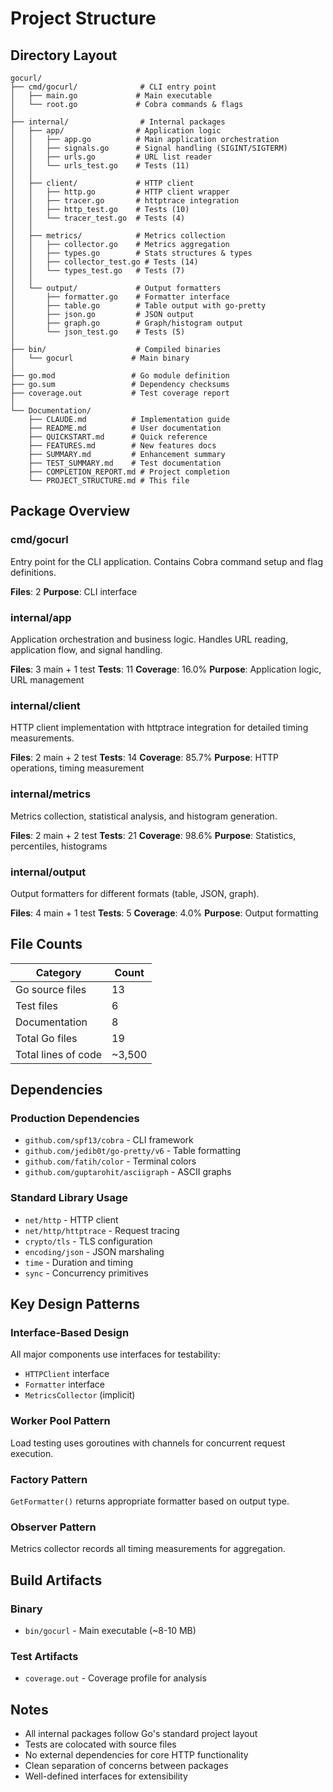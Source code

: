 # Project Structure

## Directory Layout

```
gocurl/
├── cmd/gocurl/              # CLI entry point
│   ├── main.go             # Main executable
│   └── root.go             # Cobra commands & flags
│
├── internal/                # Internal packages
│   ├── app/                # Application logic
│   │   ├── app.go          # Main application orchestration
│   │   ├── signals.go      # Signal handling (SIGINT/SIGTERM)
│   │   ├── urls.go         # URL list reader
│   │   └── urls_test.go    # Tests (11)
│   │
│   ├── client/             # HTTP client
│   │   ├── http.go         # HTTP client wrapper
│   │   ├── tracer.go       # httptrace integration
│   │   ├── http_test.go    # Tests (10)
│   │   └── tracer_test.go  # Tests (4)
│   │
│   ├── metrics/            # Metrics collection
│   │   ├── collector.go    # Metrics aggregation
│   │   ├── types.go        # Stats structures & types
│   │   ├── collector_test.go # Tests (14)
│   │   └── types_test.go   # Tests (7)
│   │
│   └── output/             # Output formatters
│       ├── formatter.go    # Formatter interface
│       ├── table.go        # Table output with go-pretty
│       ├── json.go         # JSON output
│       ├── graph.go        # Graph/histogram output
│       └── json_test.go    # Tests (5)
│
├── bin/                    # Compiled binaries
│   └── gocurl             # Main binary
│
├── go.mod                 # Go module definition
├── go.sum                 # Dependency checksums
├── coverage.out           # Test coverage report
│
└── Documentation/
    ├── CLAUDE.md          # Implementation guide
    ├── README.md          # User documentation
    ├── QUICKSTART.md      # Quick reference
    ├── FEATURES.md        # New features docs
    ├── SUMMARY.md         # Enhancement summary
    ├── TEST_SUMMARY.md    # Test documentation
    ├── COMPLETION_REPORT.md # Project completion
    └── PROJECT_STRUCTURE.md # This file
```

## Package Overview

### cmd/gocurl
Entry point for the CLI application. Contains Cobra command setup and flag definitions.

**Files**: 2
**Purpose**: CLI interface

### internal/app
Application orchestration and business logic. Handles URL reading, application flow, and signal handling.

**Files**: 3 main + 1 test
**Tests**: 11
**Coverage**: 16.0%
**Purpose**: Application logic, URL management

### internal/client
HTTP client implementation with httptrace integration for detailed timing measurements.

**Files**: 2 main + 2 test
**Tests**: 14
**Coverage**: 85.7%
**Purpose**: HTTP operations, timing measurement

### internal/metrics
Metrics collection, statistical analysis, and histogram generation.

**Files**: 2 main + 2 test
**Tests**: 21
**Coverage**: 98.6%
**Purpose**: Statistics, percentiles, histograms

### internal/output
Output formatters for different formats (table, JSON, graph).

**Files**: 4 main + 1 test
**Tests**: 5
**Coverage**: 4.0%
**Purpose**: Output formatting

## File Counts

| Category | Count |
|----------|-------|
| Go source files | 13 |
| Test files | 6 |
| Documentation | 8 |
| Total Go files | 19 |
| Total lines of code | ~3,500 |

## Dependencies

### Production Dependencies
- `github.com/spf13/cobra` - CLI framework
- `github.com/jedib0t/go-pretty/v6` - Table formatting
- `github.com/fatih/color` - Terminal colors
- `github.com/guptarohit/asciigraph` - ASCII graphs

### Standard Library Usage
- `net/http` - HTTP client
- `net/http/httptrace` - Request tracing
- `crypto/tls` - TLS configuration
- `encoding/json` - JSON marshaling
- `time` - Duration and timing
- `sync` - Concurrency primitives

## Key Design Patterns

### Interface-Based Design
All major components use interfaces for testability:
- `HTTPClient` interface
- `Formatter` interface
- `MetricsCollector` (implicit)

### Worker Pool Pattern
Load testing uses goroutines with channels for concurrent request execution.

### Factory Pattern
`GetFormatter()` returns appropriate formatter based on output type.

### Observer Pattern
Metrics collector records all timing measurements for aggregation.

## Build Artifacts

### Binary
- `bin/gocurl` - Main executable (~8-10 MB)

### Test Artifacts
- `coverage.out` - Coverage profile for analysis

## Notes

- All internal packages follow Go's standard project layout
- Tests are colocated with source files
- No external dependencies for core HTTP functionality
- Clean separation of concerns between packages
- Well-defined interfaces for extensibility
